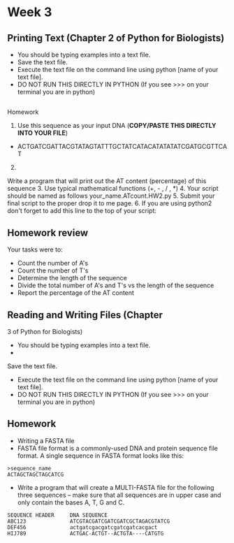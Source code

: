 # Week 3


## Printing Text (Chapter 2 of Python for Biologists)

* You should
be typing examples into a text file.
* Save the text file.
* Execute the text
file on the command line using python [name of your text file].
* DO NOT RUN
THIS DIRECTLY IN PYTHON (If you see >>> on your terminal you are in python)
##
Homework

1. Use this sequence as your input DNA (**COPY/PASTE THIS DIRECTLY
INTO YOUR FILE**)
  * ACTGATCGATTACGTATAGTATTTGCTATCATACATATATATCGATGCGTTCAT
2.
Write a program that will print out the AT content (percentage) of this sequence
3. Use typical mathematical functions (+, - , / , \*)
4. Your script should be
named as follows your_name.ATcount.HW2.py
5. Submit your final script to the
proper drop it to me page.
6. If you are using python2 don't forget to add this
line to the top of your script:

## Homework review

Your tasks were to:
* Count
the number of A's
* Count the number of T's
* Determine the length of the
sequence
* Divide the total number of A's and T's vs the length of the sequence
* Report the percentage of the AT content

## Reading and Writing Files (Chapter
3 of Python for Biologists)

* You should be typing examples into a text file.
*
Save
the text file.
* Execute the text file on the command line using python
[name of
your text file].
* DO NOT RUN THIS DIRECTLY IN PYTHON (If you see >>>
on your
terminal you are in python)

## Homework

* Writing a FASTA file
* FASTA
file
format is a commonly-used DNA and protein sequence file format. A single
sequence in FASTA format looks like this:

```{.python .input .pyhon}
>sequence_name
ACTAGCTAGCTAGCATCG
```

* Write a program that will create a MULTI-FASTA file for the following three
sequences – make sure that all sequences are in upper case and only contain the
bases A, T, G and C.

```{.python .input}
SEQUENCE HEADER     DNA SEQUENCE
ABC123              ATCGTACGATCGATCGATCGCTAGACGTATCG
DEF456              actgatcgacgatcgatcgatcacgact
HIJ789              ACTGAC-ACTGT--ACTGTA----CATGTG
```
